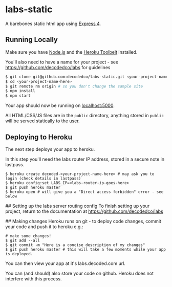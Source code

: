 # labs-static

A barebones static html app using [Express 4](http://expressjs.com/).

## Running Locally

Make sure you have [Node.js](http://nodejs.org/) and the [Heroku Toolbelt](https://toolbelt.heroku.com/) installed.

You'll also need to have a name for your project - see https://github.com/decodedco/labs for guidelines
```sh
$ git clone git@github.com:decodedco/labs-static.git <your-project-name-here>
$ cd <your-project-name-here>
$ git remote rm origin # so you don't change the sample site
$ npm install
$ npm start
```

Your app should now be running on [localhost:5000](http://localhost:5000/).

All HTML/CSS/JS files are in the `public` directory, anything stored in `public` will be served statically to the user.

## Deploying to Heroku

The next step deploys your app to heroku.

In this step you'll need the labs router IP address, stored in a secure note in lastpass.

```
$ heroku create decoded-<your-project-name-here> # may ask you to login (check details in lastpass)
$ heroku config:set LABS_IP=<labs-router-ip-goes-here>
$ git push heroku master
$ heroku open # will give you a "Direct access forbidden" error - see below
```

## Setting up the labs server routing config
To finish setting up your project, return to the documentation at https://github.com/decodedco/labs 

## Making changes
Heroku runs on git - to deploy code changes, commit your code and push it to heroku e.g.:

```
# make some changes!
$ git add --all
$ git commit -m "Here is a concise description of my changes"
$ git push heroku master # this will take a few moments while your app is deployed.
```
You can then view your app at it's labs.decoded.com url.

You can (and should) also store your code on github. Heroku does not interfere with this process.
